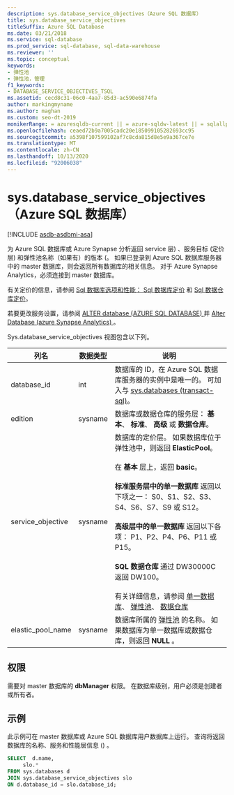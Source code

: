 ```yaml
---
description: sys.database_service_objectives（Azure SQL 数据库）
title: sys.database_service_objectives
titleSuffix: Azure SQL Database
ms.date: 03/21/2018
ms.service: sql-database
ms.prod_service: sql-database, sql-data-warehouse
ms.reviewer: ''
ms.topic: conceptual
keywords:
- 弹性池
- 弹性池，管理
f1_keywords:
- DATABASE_SERVICE_OBJECTIVES_TSQL
ms.assetid: cecd8c31-06c0-4aa7-85d3-ac590e6874fa
author: markingmyname
ms.author: maghan
ms.custom: seo-dt-2019
monikerRange: = azuresqldb-current || = azure-sqldw-latest || = sqlallproducts-allversions
ms.openlocfilehash: ceaed72b9a7005cadc20e185099105282693cc95
ms.sourcegitcommit: a5398f107599102af7c8cda815d8e5e9a367ce7e
ms.translationtype: MT
ms.contentlocale: zh-CN
ms.lasthandoff: 10/13/2020
ms.locfileid: "92006038"
---
```

# <a name="sysdatabase_service_objectives-azure-sql-database"></a>sys.database_service_objectives（Azure SQL 数据库）
[!INCLUDE [asdb-asdbmi-asa](../../includes/applies-to-version/asdb-asdbmi-asa.md)]

为 Azure SQL 数据库或 Azure Synapse 分析返回 service 层) 、服务目标 (定价层) 和弹性池名称（如果有）的版本 (。 如果已登录到 Azure SQL 数据库服务器中的 master 数据库，则会返回所有数据库的相关信息。 对于 Azure Synapse Analytics，必须连接到 master 数据库。  
  
  
 有关定价的信息，请参阅 [Sql 数据库选项和性能： Sql 数据库定价](https://azure.microsoft.com/pricing/details/sql-database/) 和 [Sql 数据仓库定价](https://azure.microsoft.com/pricing/details/sql-data-warehouse/)。  
  
 若要更改服务设置，请参阅 [ALTER database (AZURE SQL DATABASE) ](../../t-sql/statements/alter-database-transact-sql.md) 并 [Alter Database (azure Synapse Analytics) ](../../t-sql/statements/alter-database-transact-sql.md?view=azure-sqldw-latest)。  
  
 Sys.database_service_objectives 视图包含以下列。  
  
|列名|数据类型|说明|  
|-----------------|---------------|-----------------|  
|database_id|int|数据库的 ID，在 Azure SQL 数据库服务器的实例中是唯一的。 可加入与 [sys.databases &#40;transact-sql&#41;](../../relational-databases/system-catalog-views/sys-databases-transact-sql.md)。|  
|edition|sysname|数据库或数据仓库的服务层： **基本**、 **标准**、 **高级** 或 **数据仓库**。|  
|service_objective|sysname|数据库的定价层。 如果数据库位于弹性池中，则返回 **ElasticPool**。<br /><br /> 在 **基本** 层上，返回 **basic**。<br /><br /> **标准服务层中的单一数据库** 返回以下项之一： S0、S1、S2、S3、S4、S6、S7、S9 或 S12。<br /><br /> **高级层中的单一数据库** 返回以下各项： P1、P2、P4、P6、P11 或 P15。<br /><br /> **SQL 数据仓库** 通过 DW30000C 返回 DW100。<br /><br /> 有关详细信息，请参阅 [单一数据库](/azure/sql-database/sql-database-dtu-resource-limits-single-databases/)、 [弹性池](/azure/sql-database/sql-database-dtu-resource-limits-elastic-pools/)、 [数据仓库](/azure/sql-data-warehouse/what-is-a-data-warehouse-unit-dwu-cdwu/)|  
|elastic_pool_name|sysname|数据库所属的 [弹性池](/azure/azure-sql/database/elastic-pool-overview) 的名称。 如果数据库为单一数据库或数据仓库，则返回 **NULL** 。|  
  
## <a name="permissions"></a>权限  
 需要对 master 数据库的 **dbManager** 权限。  在数据库级别，用户必须是创建者或所有者。  
  
## <a name="examples"></a>示例  
 此示例可在 master 数据库或 Azure SQL 数据库用户数据库上运行。 查询将返回数据库的名称、服务和性能层信息 () 。  
  
```sql  
SELECT  d.name,   
     slo.*    
FROM sys.databases d   
JOIN sys.database_service_objectives slo    
ON d.database_id = slo.database_id;  
  
```  
  
